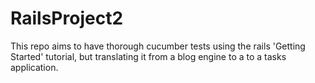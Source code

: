 RailsProject2
=============

This repo aims to have thorough cucumber tests using the rails 'Getting Started' tutorial, but translating it from a blog engine to a to a tasks application.
